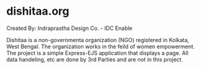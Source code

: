 # dishitaa.org

Created By: Indraprastha Design Co. - IDC Enable 

Dishitaa is a non-governmenta organization (NGO) registered in Kolkata, West Bengal. The organization works in the feild of women empowerment. 
The project is a simple Express-EJS application that displays a page. All data handeling, etc are done by 3rd Parties and are not in this project. 
